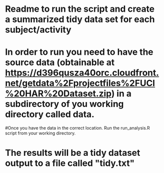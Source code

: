 # Readme to run the script and create a summarized tidy data set for each subject/activity

# In order to run you need to have the source data (obtainable at https://d396qusza40orc.cloudfront.net/getdata%2Fprojectfiles%2FUCI%20HAR%20Dataset.zip) in a subdirectory of you working directory called data.

#Once you have the data in the correct location. Run the run_analysis.R script from your working directory.

# The results will be a tidy dataset output to a file called "tidy.txt"

